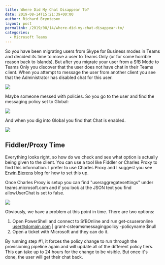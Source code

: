 ```yaml
---
title: Where Did My Chat Disappear To?
date: 2019-08-14T15:21:39+00:00
author: Richard Brynteson
layout: post
permalink: /2019/08/14/where-did-my-chat-disappear-to/
categories:
  - Microsoft Teams
---
```


So you have been migrating users from Skype for Business modes in Teams and decided its time to move a user to Teams Only (or for some horrible reason back to Islands).  But after you migrate your user from a SfB Mode to Teams Only you discover that the user does not have chat in their Teams client.  When you attempt to message the user from another client you see that the Administrator has disabled chat for this user.

<img src="https://theargylemvp.com/assets/images/082301.png" />

Maybe someone messed with policies.  So you go to the user and find the messaging policy set to Global:

<img src="https://theargylemvp.com/assets/images/082302.png" />

And when you dig into Global you find that Chat is enabled.

<img src="https://theargylemvp.com/assets/images/082303.png" />

## Fiddler/Proxy Time

Everything looks right, so how do we check and see what option is actually being given to the client.  You can use a tool like Fiddler or Charles Proxy to find this information.  I  prefer to use Charles Proxy and I suggest you see [Erwin Bierens](https://erwinbierens.com/setup-charles-proxy-for-microsoft-teams/) blog for how to set this up.

Once Charles Proxy is setup you can find "useraggregatesettings" under teams.microsoft.com and if you look at the JSON text you find allowUserChat is set to false. 

<img src="https://theargylemvp.com/assets/images/082304.png" />

Obviously, we have a problem at this point in time.  There are two options:

1. Open PowerShell and connect to SfBOnline and run get-csuseronline user@domain.com | grant-csteamsmessagingpolicy -policyname $null
2. Open a ticket with Microsoft and they can do it.

By running step #1, it forces the policy change to run through the provisioning pipeline again and will update all of the different policy tiers.  This can take up to 24 hours for the change to be visible.  But once it's done, the user will get their chat back.